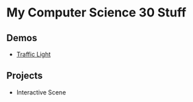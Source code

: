 # My Computer Science 30 Stuff

## Demos 
- [Traffic Light](https://editor.p5js.org/7013314/sketches/A1W26qS76)

## Projects 
- Interactive Scene
